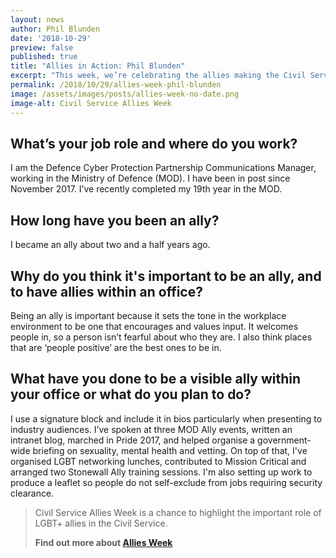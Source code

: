 ```yaml
---
layout: news
author: Phil Blunden
date: '2018-10-29'
preview: false
published: true
title: "Allies in Action: Phil Blunden"
excerpt: "This week, we’re celebrating the allies making the Civil Service a great place to work for LGBT+ people. Phil works for the Ministry of Defence. Here's Phil's thoughts on why allies are important."
permalink: /2018/10/29/allies-week-phil-blunden
image: /assets/images/posts/allies-week-no-date.png
image-alt: Civil Service Allies Week
---
```


## What’s your job role and where do you work? 

I am the Defence Cyber Protection Partnership Communications Manager, working in the Ministry of Defence (MOD). I have been in post since November 2017. I’ve recently completed my 19th year in the MOD.

## How long have you been an ally?  

I became an ally about two and a half years ago.

## Why do you think it's important to be an ally, and to have allies within an office?  

Being an ally is important because it sets the tone in the workplace environment to be one that encourages and values input. It welcomes people in, so a person isn’t fearful about who they are. I also think places that are ‘people positive’ are the best ones to be in.

## What have you done to be a visible ally within your office or what do you plan to do? 

I use a signature block and include it in bios particularly when presenting to industry audiences. I’ve spoken at three MOD Ally events, written an intranet blog, marched in Pride 2017, and helped organise a government-wide briefing on sexuality, mental health and vetting. On top of that, I've organised LGBT networking lunches, contributed to Mission Critical and arranged two Stonewall Ally training sessions. I'm also setting up work to produce a leaflet so people do not self-exclude from jobs requiring security clearance.

> Civil Service Allies Week is a chance to highlight the important role of LGBT+ allies in the Civil Service. 
>
> **Find out more about [Allies Week](/allies-week)**
